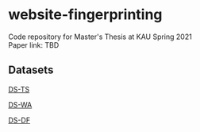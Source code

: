 # website-fingerprinting
Code repository for Master's Thesis at KAU Spring 2021  
Paper link: TBD

## Datasets
[DS-TS](https://www.informatik.tu-cottbus.de/~andriy/zwiebelfreunde/TrafficSliver-Net.tar.xz)

[DS-WA](http://home.cse.ust.hk/~taow/wf/data/knndata.zip)

[DS-DF](https://github.com/deep-fingerprinting/df\#dataset)

